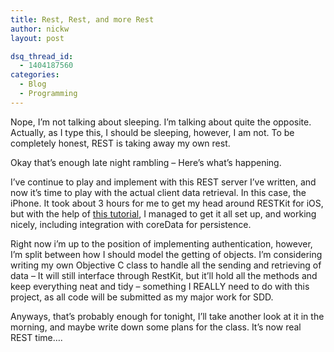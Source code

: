 ```yaml
---
title: Rest, Rest, and more Rest
author: nickw
layout: post

dsq_thread_id:
  - 1404187560
categories:
  - Blog
  - Programming
---
```

Nope, I&#8217;m not talking about sleeping. I&#8217;m talking about quite the opposite. Actually, as I type this, I should be sleeping, however, I am not. To be completely honest, REST is taking away my own rest.

Okay that&#8217;s enough late night rambling &#8211; Here&#8217;s what&#8217;s happening.

I&#8217;ve continue to play and implement with this REST server I&#8217;ve written, and now it&#8217;s time to play with the actual client data retrieval. In this case, the iPhone. It took about 3 hours for me to get my head around RESTKit for iOS, but with the help of [this tutorial][1], I managed to get it all set up, and working nicely, including integration with coreData for persistence.

Right now i&#8217;m up to the position of implementing authentication, however, I&#8217;m split between how I should model the getting of objects. I&#8217;m considering writing my own Objective C class to handle all the sending and retrieving of data &#8211; It will still interface through RestKit, but it&#8217;ll hold all the methods and keep everything neat and tidy &#8211; something I REALLY need to do with this project, as all code will be submitted as my major work for SDD.

Anyways, that&#8217;s probably enough for tonight, I&#8217;ll take another look at it in the morning, and maybe write down some plans for the class. It&#8217;s now real REST time&#8230;.

 [1]: http://www.alexedge.co.uk/blog/2013/03/08/introduction-restkit-0-20/
